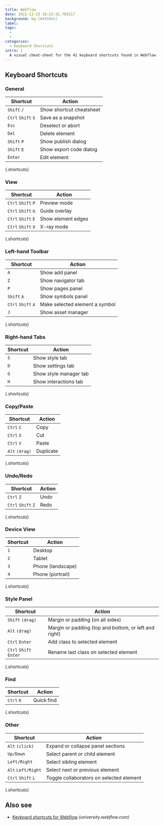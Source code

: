 ```yaml
---
title: Webflow
date: 2022-11-23 16:23:31.703217
background: bg-[#4450ee]
label:
tags:
  -
  -
categories:
  - Keyboard Shortcuts
intro: |
  A visual cheat-sheet for the 41 keyboard shortcuts found in Webflow
---
```


## Keyboard Shortcuts

### General

| Shortcut           | Action                   |
| ------------------ | ------------------------ |
| `Shift` `/`        | Show shortcut cheatsheet |
| `Ctrl` `Shift` `S` | Save as a snapshot       |
| `Esc`              | Deselect or abort        |
| `Del`              | Delete element           |
| `Shift` `P`        | Show publish dialog      |
| `Shift` `E`        | Show export code dialog  |
| `Enter`            | Edit element             |

{.shortcuts}

### View

| Shortcut           | Action             |
| ------------------ | ------------------ |
| `Ctrl` `Shift` `P` | Preview mode       |
| `Ctrl` `Shift` `G` | Guide overlay      |
| `Ctrl` `Shift` `E` | Show element edges |
| `Ctrl` `Shift` `X` | X-ray mode         |

{.shortcuts}

### Left-hand Toolbar

| Shortcut           | Action                         |
| ------------------ | ------------------------------ |
| `A`                | Show add panel                 |
| `Z`                | Show navigator tab             |
| `P`                | Show pages panel               |
| `Shift` `A`        | Show symbols panel             |
| `Ctrl` `Shift` `A` | Make selected element a symbol |
| `J`                | Show asset manager             |

{.shortcuts}

### Right-hand Tabs

| Shortcut | Action                 |
| -------- | ---------------------- |
| `S`      | Show style tab         |
| `D`      | Show settings tab      |
| `G`      | Show style manager tab |
| `H`      | Show interactions tab  |

{.shortcuts}

### Copy/Paste

| Shortcut       | Action    |
| -------------- | --------- |
| `Ctrl` `C`     | Copy      |
| `Ctrl` `X`     | Cut       |
| `Ctrl` `V`     | Paste     |
| `Alt` `(drag)` | Duplicate |

{.shortcuts}

### Undo/Redo

| Shortcut           | Action |
| ------------------ | ------ |
| `Ctrl` `Z`         | Undo   |
| `Ctrl` `Shift` `Z` | Redo   |

{.shortcuts}

### Device View

| Shortcut | Action            |
| -------- | ----------------- |
| `1`      | Desktop           |
| `2`      | Tablet            |
| `3`      | Phone (landscape) |
| `4`      | Phone (portrait)  |

{.shortcuts}

### Style Panel

| Shortcut               | Action                                                |
| ---------------------- | ----------------------------------------------------- |
| `Shift` `(drag)`       | Margin or padding (on all sides)                      |
| `Alt` `(drag)`         | Margin or padding (top and bottom, or left and right) |
| `Ctrl` `Enter`         | Add class to selected element                         |
| `Ctrl` `Shift` `Enter` | Rename last class on selected element                 |

{.shortcuts}

### Find

| Shortcut   | Action     |
| ---------- | ---------- |
| `Ctrl` `K` | Quick find |

{.shortcuts}

### Other

| Shortcut           | Action                                   |
| ------------------ | ---------------------------------------- |
| `Alt` `(click)`    | Expand or collapse panel sections        |
| `Up/Down`          | Select parent or child element           |
| `Left/Right`       | Select sibling element                   |
| `Alt` `Left/Right` | Select next or previous element          |
| `Ctrl` `Shift` `L` | Toggle collaborators on selected element |

{.shortcuts}

## Also see

- [Keyboard shortcuts for Webflow](https://university.webflow.com/article/keyboard-shortcuts-in-the-webflow-designer)
  _(university.webflow.com)_
